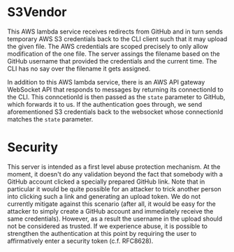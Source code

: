 # S3Vendor

This AWS lambda service receives redirects from GitHub and in turn sends
temporary AWS S3 credentials back to the CLI client such that it may upload
the given file. The AWS credentials are scoped precisely to only allow
modification of the one file. The server assings the filename based on
the GitHub username that provided the credentials and the current time.
The CLI has no say over the filename it gets assigned.

In addition to this AWS lambda service, there is an AWS API gateway WebSocket
API that responds to messages by returning its connectionId to the CLI. This
conncetionId is then passed as the `state` parameter to GitHub, which forwards
it to us. If the authentication goes through, we send aforementioned S3
credentials back to the websocket whose connectionId matches the `state`
parameter.

# Security

This server is intended as a first level abuse protection mechanism. At the
moment, it doesn't do any validation beyond the fact that somebody with a
GitHub account clicked a specially prepared GitHub link. Note that in particular
it would be quite possible for an attacker to trick another person into clicking
such a link and generating an upload token. We do not currently mitigate against
this scenario (after all, it would be easy for the attacker to simply create
a GitHub account and immediately receive the same credentials). However, as a
result the username in the upload should not be considered as trusted. If we
experience abuse, it is possible to strengthen the authentication at this point
by requiring the user to affirmatively enter a security token (c.f. RFC8628).
